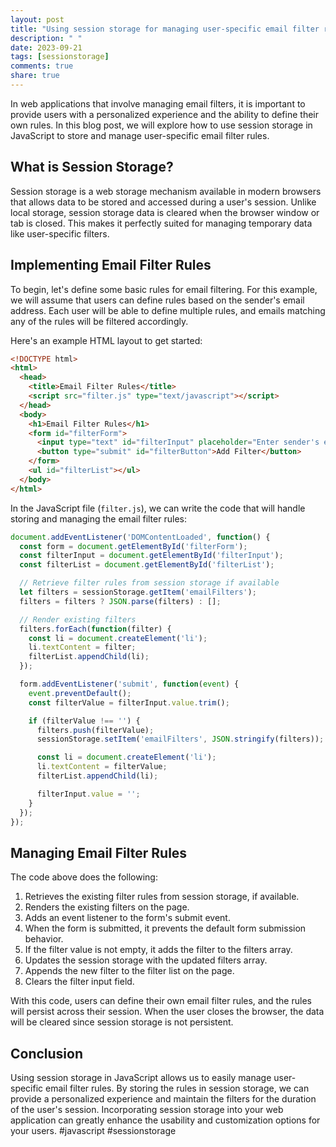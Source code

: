 ```yaml
---
layout: post
title: "Using session storage for managing user-specific email filter rules in JavaScript"
description: " "
date: 2023-09-21
tags: [sessionstorage]
comments: true
share: true
---
```


In web applications that involve managing email filters, it is important to provide users with a personalized experience and the ability to define their own rules. In this blog post, we will explore how to use session storage in JavaScript to store and manage user-specific email filter rules.

## What is Session Storage?

Session storage is a web storage mechanism available in modern browsers that allows data to be stored and accessed during a user's session. Unlike local storage, session storage data is cleared when the browser window or tab is closed. This makes it perfectly suited for managing temporary data like user-specific filters.

## Implementing Email Filter Rules

To begin, let's define some basic rules for email filtering. For this example, we will assume that users can define rules based on the sender's email address. Each user will be able to define multiple rules, and emails matching any of the rules will be filtered accordingly.

Here's an example HTML layout to get started:

```html
<!DOCTYPE html>
<html>
  <head>
    <title>Email Filter Rules</title>
    <script src="filter.js" type="text/javascript"></script>
  </head>
  <body>
    <h1>Email Filter Rules</h1>
    <form id="filterForm">
      <input type="text" id="filterInput" placeholder="Enter sender's email address" />
      <button type="submit" id="filterButton">Add Filter</button>
    </form>
    <ul id="filterList"></ul>
  </body>
</html>
```

In the JavaScript file (`filter.js`), we can write the code that will handle storing and managing the email filter rules:

```javascript
document.addEventListener('DOMContentLoaded', function() {
  const form = document.getElementById('filterForm');
  const filterInput = document.getElementById('filterInput');
  const filterList = document.getElementById('filterList');

  // Retrieve filter rules from session storage if available
  let filters = sessionStorage.getItem('emailFilters');
  filters = filters ? JSON.parse(filters) : [];

  // Render existing filters
  filters.forEach(function(filter) {
    const li = document.createElement('li');
    li.textContent = filter;
    filterList.appendChild(li);
  });

  form.addEventListener('submit', function(event) {
    event.preventDefault();
    const filterValue = filterInput.value.trim();

    if (filterValue !== '') {
      filters.push(filterValue);
      sessionStorage.setItem('emailFilters', JSON.stringify(filters));

      const li = document.createElement('li');
      li.textContent = filterValue;
      filterList.appendChild(li);

      filterInput.value = '';
    }
  });
});
```

## Managing Email Filter Rules

The code above does the following:

1. Retrieves the existing filter rules from session storage, if available.
2. Renders the existing filters on the page.
3. Adds an event listener to the form's submit event.
4. When the form is submitted, it prevents the default form submission behavior.
5. If the filter value is not empty, it adds the filter to the filters array.
6. Updates the session storage with the updated filters array.
7. Appends the new filter to the filter list on the page.
8. Clears the filter input field.

With this code, users can define their own email filter rules, and the rules will persist across their session. When the user closes the browser, the data will be cleared since session storage is not persistent.

## Conclusion

Using session storage in JavaScript allows us to easily manage user-specific email filter rules. By storing the rules in session storage, we can provide a personalized experience and maintain the filters for the duration of the user's session. Incorporating session storage into your web application can greatly enhance the usability and customization options for your users. #javascript #sessionstorage